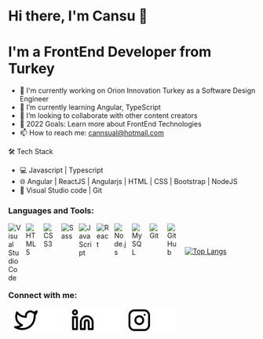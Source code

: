 
# Hi there, I'm Cansu 👋 

# I'm a FrontEnd Developer from Turkey

- 🌱 I'm currently working on Orion Innovation Turkey as a Software Design Engineer
- 🔭 I’m currently learning Angular, TypeScript
- 👯 I’m looking to collaborate with other content creators
- 🥅 2022 Goals: Learn more about FrontEnd Technologies
- 📫 How to reach me: cannsual@hotmail.com

🛠 Tech Stack
- 💻   Javascript  | Typescript
- 🌐   Angular | ReactJS | Angularjs | HTML | CSS | Bootstrap | NodeJS
- 🔧   Visual Studio code | Git


### Languages and Tools:

<img align="left" alt="Visual Studio Code" width="26px" src="https://cdn.jsdelivr.net/gh/devicons/devicon/icons/vscode/vscode-original.svg" style="padding-right:10px;" />
<img align="left" alt="HTML5" width="26px" src="https://cdn.jsdelivr.net/gh/devicons/devicon/icons/html5/html5-original.svg" style="padding-right:10px;" />
<img align="left" alt="CSS3" width="26px" src="https://cdn.jsdelivr.net/gh/devicons/devicon/icons/css3/css3-original.svg" style="padding-right:10px;" />
<img align="left" alt="Sass" width="26px" src="https://cdn.jsdelivr.net/gh/devicons/devicon/icons/sass/sass-original.svg" style="padding-right:10px;" />
<img align="left" alt="JavaScript" width="26px" src="https://cdn.jsdelivr.net/gh/devicons/devicon/icons/javascript/javascript-original.svg" style="padding-right:10px;" />
<img align="left" alt="React" width="26px" src="https://cdn.jsdelivr.net/gh/devicons/devicon/icons/react/react-original.svg" style="padding-right:10px;" />
<img align="left" alt="Node.js" width="26px" src="https://cdn.jsdelivr.net/gh/devicons/devicon/icons/nodejs/nodejs-original.svg" style="padding-right:10px;" />
<img align="left" alt="MySQL" width="26px" src="https://cdn.jsdelivr.net/gh/devicons/devicon/icons/mysql/mysql-original.svg" style="padding-right:10px;" />
<img align="left" alt="Git" width="26px" src="https://cdn.jsdelivr.net/gh/devicons/devicon/icons/git/git-original.svg" style="padding-right:10px;" />
<img align="left" alt="GitHub" width="26px" src="https://user-images.githubusercontent.com/3369400/139447912-e0f43f33-6d9f-45f8-be46-2df5bbc91289.png" style="padding-right:10px;" />

<br>
</br>

[![Top Langs](https://github-readme-stats.vercel.app/api/top-langs/?username=cannsuual&layout=compact)](https://github.com/anuraghazra/github-readme-stats)

<br>
</br>

### Connect with me:

&nbsp;&nbsp;
[![website](./img/twitter-light.svg)](https://twitter.com/cansu_cuce#gh-light-mode-only)
[![website](./img/twitter-dark.svg)](https://twitter.com/cansu_cuce#gh-dark-mode-only)
&nbsp;&nbsp;
[![website](./img/linkedin-light.svg)](https://linkedin.com/in/cansu-cüce-9065ab102#gh-light-mode-only)
[![website](./img/linkedin-dark.svg)](https://linkedin.com/in/cansu-cüce-9065ab102#gh-dark-mode-only)
&nbsp;&nbsp;
[![website](./img/instagram-light.svg)](https://instagram.com/cannsucuce#gh-light-mode-only)
[![website](./img/instagram-dark.svg)](https://instagram.com/cannsucuce#gh-dark-mode-only)
